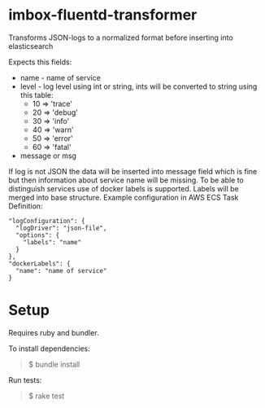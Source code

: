 # imbox-fluentd-transformer
Transforms JSON-logs to a normalized format before inserting into elasticsearch

Expects this fields:
* name - name of service
* level - log level using int or string, ints will be converted to string using this table:
  - 10 => 'trace'
  - 20 => 'debug'
  - 30 => 'info'
  - 40 => 'warn'
  - 50 => 'error'
  - 60 => 'fatal'
* message or msg

If log is not JSON the data will be inserted into message field which is fine but then information about service name will be missing. To be able to distinguish services use of docker labels is supported. Labels will be merged into base structure. Example configuration in AWS ECS Task Definition:
```
"logConfiguration": {
  "logDriver": "json-file",
  "options": {
    "labels": "name"
  }
},
"dockerLabels": {
  "name": "name of service"
}
```
# Setup
Requires ruby and bundler.

To install dependencies:
> $ bundle install

Run tests:
> $ rake test
